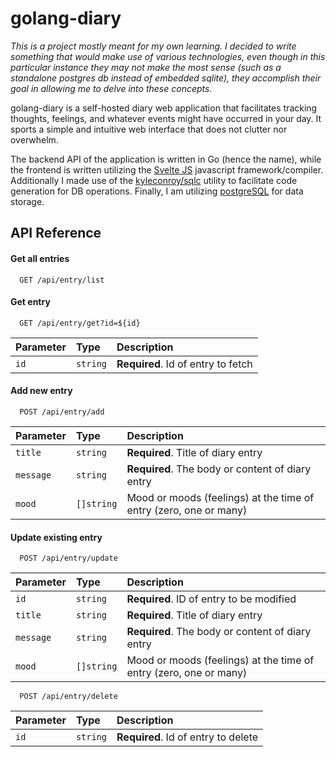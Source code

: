 # golang-diary

*This is a project mostly meant for my own learning. I decided to write something that would make use of various technologies, even though in this particular instance they may not make the most sense (such as a standalone postgres db instead of embedded sqlite), they accomplish their goal in allowing me to delve into these concepts.*

golang-diary is a self-hosted diary web application that facilitates tracking thoughts, feelings, and whatever events might have occurred in your day. It sports a simple and intuitive web interface that does not clutter nor overwhelm.

The backend API of the application is written in Go (hence the name), while the frontend is written utilizing the [Svelte JS](https://svelte.dev/) javascript framework/compiler. Additionally I made use of the [kyleconroy/sqlc](https://github.com/kyleconroy/sqlc) utility to facilitate code generation for DB operations. Finally, I am utilizing [postgreSQL](https://www.postgresql.org/) for data storage.



## API Reference

#### Get all entries

```http
  GET /api/entry/list
```
#### Get entry

```http
  GET /api/entry/get?id=${id}
```

| Parameter | Type     | Description                       |
| :-------- | :------- | :-------------------------------- |
| `id`      | `string` | **Required**. Id of entry to fetch |

#### Add new entry
```http
  POST /api/entry/add
```
| Parameter | Type     | Description                       |
| :-------- | :------- | :-------------------------------- |
| `title`      | `string` | **Required**. Title of diary entry |
| `message`      | `string` | **Required**. The body or content of diary entry |
| `mood`      | `[]string` | Mood or moods (feelings) at the time of entry (zero, one or many) |

#### Update existing entry
```http
  POST /api/entry/update
```
| Parameter | Type     | Description                       |
| :-------- | :------- | :-------------------------------- |
| `id`      | `string` | **Required**. ID of entry to be modified |
| `title`      | `string` | **Required**. Title of diary entry |
| `message`      | `string` | **Required**. The body or content of diary entry |
| `mood`      | `[]string` | Mood or moods (feelings) at the time of entry (zero, one or many) |

```http
  POST /api/entry/delete
```
| Parameter | Type     | Description                       |
| :-------- | :------- | :-------------------------------- |
| `id`      | `string` | **Required**. Id of entry to delete |